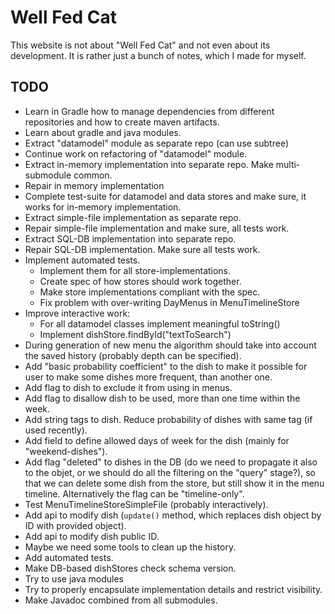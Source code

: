 # Well Fed Cat

This website is not about "Well Fed Cat" and not even about
its development. It is rather just a bunch of notes, which I made
for myself.



## TODO ##

* Learn in Gradle how to manage dependencies from different repositories
  and how to create maven artifacts.
* Learn about gradle and java modules.
* Extract "datamodel" module as separate repo (can use subtree)
* Continue work on refactoring of "datamodel" module.
* Extract in-memory implementation into separate repo. Make multi-submodule common.
* Repair in memory implementation
* Complete test-suite for datamodel and data stores and make sure,
  it works for in-memory implementation.
* Extract simple-file implementation as separate repo.
* Repair simple-file implementation and make sure, all tests work.
* Extract SQL-DB implementation into separate repo.
* Repair SQL-DB implementation. Make sure all tests work.
* Implement automated tests.
  * Implement them for all store-implementations.
  * Create spec of how stores should work together.
  * Make store implementations compliant with the spec.
  * Fix problem with over-writing DayMenus in MenuTimelineStore
* Improve interactive work:
  * For all datamodel classes implement meaningful toString()
  * Implement dishStore.findById("textToSearch")
* During generation of new menu the algorithm should take into account
  the saved history (probably depth can be specified).
* Add "basic probability coefficient" to the dish to make it possible 
  for user to make some dishes more frequent, than another one.
* Add flag to dish to exclude it from using in menus.
* Add flag to disallow dish to be used, more than one time within the week.
* Add string tags to dish. Reduce probability of dishes with same tag (if used recently).
* Add field to define allowed days of week for the dish (mainly for "weekend-dishes").
* Add flag "deleted" to dishes in the DB (do we need to propagate it also
  to the objet, or we should do all the filtering on the "query" stage?),
  so that we can delete some dish from the store, but still show it in the
  menu timeline. Alternatively the flag can be "timeline-only".
* Test MenuTimelineStoreSimpleFile (probably interactively).
* Add api to modify dish (`update()` method, which replaces dish object
  by ID with provided object).
* Add api to modify dish public ID.
* Maybe we need some tools to clean up the history.
* Add automated tests.
* Make DB-based dishStores check schema version.
* Try to use java modules
* Try to properly encapsulate implementation details and restrict visibility.
* Make Javadoc combined from all submodules.
